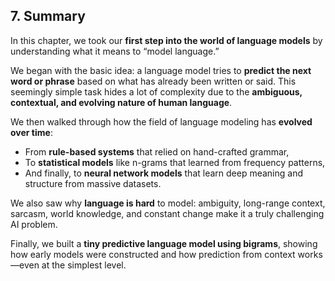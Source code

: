 
## 7. **Summary**

In this chapter, we took our **first step into the world of language models** by understanding what it means to “model language.”

We began with the basic idea: a language model tries to **predict the next word or phrase** based on what has already been written or said. This seemingly simple task hides a lot of complexity due to the **ambiguous, contextual, and evolving nature of human language**.

We then walked through how the field of language modeling has **evolved over time**:

* From **rule-based systems** that relied on hand-crafted grammar,
* To **statistical models** like n-grams that learned from frequency patterns,
* And finally, to **neural network models** that learn deep meaning and structure from massive datasets.

We also saw why **language is hard** to model: ambiguity, long-range context, sarcasm, world knowledge, and constant change make it a truly challenging AI problem.

Finally, we built a **tiny predictive language model using bigrams**, showing how early models were constructed and how prediction from context works—even at the simplest level.

